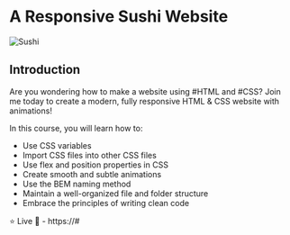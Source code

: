 # A Responsive Sushi Website
![Sushi](https://i.ibb.co/dBxww2c/Sushi.png)

## Introduction
Are you wondering how to make a website using #HTML and #CSS? Join me today to create a modern, fully responsive HTML & CSS website with animations!
 
In this course, you will learn how to:
- Use CSS variables
- Import CSS files into other CSS files
- Use flex and position properties in CSS
- Create smooth and subtle animations
- Use the BEM naming method
- Maintain a well-organized file and folder structure
-  Embrace the principles of writing clean code

⭐ Live 🚀 - https://#
